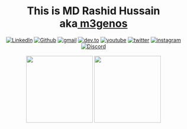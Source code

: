 <h1 align="center">This is MD Rashid Hussain aka<a href="https://m3rashid.in" target="_blank">&nbsp;m3genos</a></h1>

 <div align="center">
  <a href="https://www.linkedin.com/in/m3rashid/"><img alt="LinkedIn" src="https://img.shields.io/badge/LinkedIn-0077B5?style=for-the-badge&logo=linkedin&logoColor=white"></a>
  <a href="https://github.com/m3genos"><img alt="Github" src="https://img.shields.io/badge/GitHub-100000?style=for-the-badge&logo=github&logoColor=white"></a>
  <a href="mailto:rashid@exatorial.com"><img alt="gmail" src="https://img.shields.io/badge/Gmail-D14836?style=for-the-badge&logo=gmail&logoColor=white"></a>
  <a href="https://dev.to/m3rashid"><img alt="dev.to" src="https://img.shields.io/badge/dev.to-0A0A0A?style=for-the-badge&logo=dev.to&logoColor=white"></a>
  <a href="https://www.youtube.com/channel/UCeNqGjDNF0JJdWbd8jrgJdw"><img alt="youtube" src="https://img.shields.io/badge/YouTube-FF0000?style=for-the-badge&logo=youtube&logoColor=white"></a>
  <a href="https://twitter.com/m3_rashid"><img alt="twitter" src="https://img.shields.io/badge/Twitter-1DA1F2?style=for-the-badge&logo=twitter&logoColor=white"></a>
  <a href="https://www.instagram.com/m3_rashid/"><img alt="instagram" src="https://img.shields.io/badge/Instagram-E4405F?style=for-the-badge&logo=instagram&logoColor=white"></a>
  <a href="https://discordapp.com/users/805337169727979530"><img alt="Discord" src="https://img.shields.io/badge/Discord-7289DA?style=for-the-badge&logo=discord&logoColor=white"></a>
</div>

<br />

<div align="center">
  <img height="180em" src="https://github-readme-stats-eight-theta.vercel.app/api?username=m3genos&show_icons=true&theme=algolia&include_all_commits=true&count_private=true"/>
  <img height="180em" src="https://github-readme-stats-eight-theta.vercel.app/api/top-langs/?username=m3genos&layout=compact&langs_count=8&theme=algolia"/>
</div>



